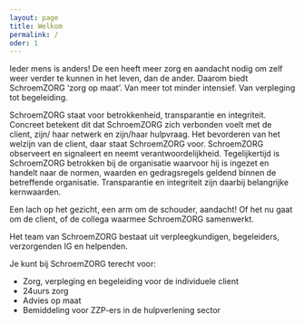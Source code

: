 ```yaml
---
layout: page
title: Welkom
permalink: /
oder: 1
---
```

Ieder mens is anders! De een heeft meer zorg en aandacht nodig om zelf weer verder te kunnen in het leven, dan de ander. Daarom biedt SchroemZORG ‘zorg op maat’. Van meer tot minder intensief. Van verpleging tot begeleiding.

SchroemZORG staat voor betrokkenheid, transparantie en integriteit.  Concreet betekent dit dat SchroemZORG zich verbonden voelt met de client, zijn/ haar netwerk en zijn/haar hulpvraag. Het bevorderen van het welzijn van de client, daar staat SchroemZORG voor. SchroemZORG observeert en signaleert en neemt verantwoordelijkheid. Tegelijkertijd is SchroemZORG betrokken bij de organisatie waarvoor hij is ingezet en handelt naar de normen, waarden en gedragsregels geldend binnen de betreffende organisatie. Transparantie en integriteit zijn daarbij belangrijke kernwaarden.

Een lach op het gezicht, een arm om de schouder, aandacht! Of het nu gaat om de client, of de collega waarmee SchroemZORG samenwerkt.

Het team van SchroemZORG bestaat uit verpleegkundigen, begeleiders, verzorgenden IG en helpenden.

Je kunt bij SchroemZORG terecht voor:

* Zorg, verpleging en begeleiding voor de individuele client
* 24uurs zorg
* Advies op maat
* Bemiddeling voor ZZP-ers in de hulpverlening sector
